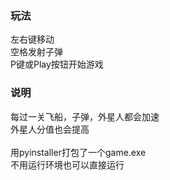 ### 玩法
左右键移动<br>
空格发射子弹<br>
P键或Play按钮开始游戏<br>
### 说明
每过一关飞船，子弹，外星人都会加速<br>
外星人分值也会提高<br>
<br>
用pyinstaller打包了一个game.exe<br>
不用运行环境也可以直接运行